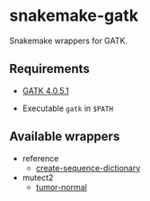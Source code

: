 # snakemake-gatk

Snakemake wrappers for GATK.

## Requirements

- [GATK 4.0.5.1](https://software.broadinstitute.org/gatk/download/)

- Executable `gatk` in `$PATH`

## Available wrappers

- reference
  - [create-sequence-dictionary](gatk/reference/create-sequence-dictionary)
- mutect2
  - [tumor-normal](gatk/mutect2/tumor-normal)
